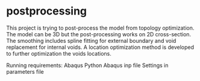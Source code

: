 # postprocessing
This project is trying to post-process the model from topology optimization.
The model can be 3D but the post-processing works on 2D cross-section.
The smoothing includes spline fitting for external boundary and void replacement for internal voids.
A location optimization method is developed to further optimization the voids locations.


Running requirements:
Abaqus
Python
Abaqus inp file
Settings in parameters file


